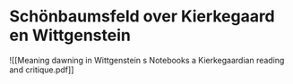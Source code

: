 # Schönbaumsfeld over Kierkegaard en Wittgenstein
![[Meaning dawning in Wittgenstein s Notebooks a Kierkegaardian reading and critique.pdf]]